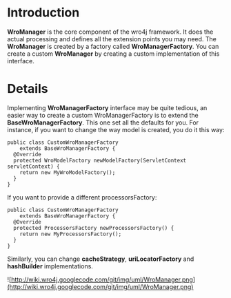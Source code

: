 # Introduction #
**WroManager** is the core component of the wro4j framework. It does the actual processing and defines all the extension points you may need. The **WroManager** is created by a factory called **WroManagerFactory**. You can create a custom **WroManager** by creating a custom implementation of this interface.


# Details #
Implementing **WroManagerFactory** interface may be quite tedious, an easier way to create a custom WroManagerFactory is to extend the **BaseWroManagerFactory**. This one set all the defaults for you.
For instance, if you want to change the way model is created, you do it this way:

```
public class CustomWroManagerFactory
    extends BaseWroManagerFactory {
  @Override
  protected WroModelFactory newModelFactory(ServletContext servletContext) {
    return new MyWroModelFactory();
  }
}
```

If you want to provide a different processorsFactory:
```
public class CustomWroManagerFactory
    extends BaseWroManagerFactory {
  @Override
  protected ProcessorsFactory newProcessorsFactory() {
    return new MyProcessorsFactory();
  }
}
```

Similarly, you can change **cacheStrategy**, **uriLocatorFactory** and **hashBuilder** implementations.

![http://wiki.wro4j.googlecode.com/git/img/uml/WroManager.png](http://wiki.wro4j.googlecode.com/git/img/uml/WroManager.png)